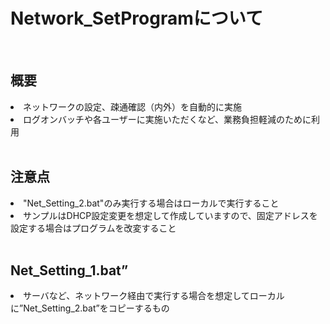 # Network_SetProgramについて
<br>

## 概要
<li>ネットワークの設定、疎通確認（内外）を自動的に実施
<li>ログオンバッチや各ユーザーに実施いただくなど、業務負担軽減のために利用
<br>
<br>

## 注意点
<li>"Net_Setting_2.bat"のみ実行する場合はローカルで実行すること
<li>サンプルはDHCP設定変更を想定して作成していますので、固定アドレスを設定する場合はプログラムを改変すること
 
<br>
<br>

## Net_Setting_1.bat”
<li>サーバなど、ネットワーク経由で実行する場合を想定してローカルに”Net_Setting_2.bat”をコピーするもの
